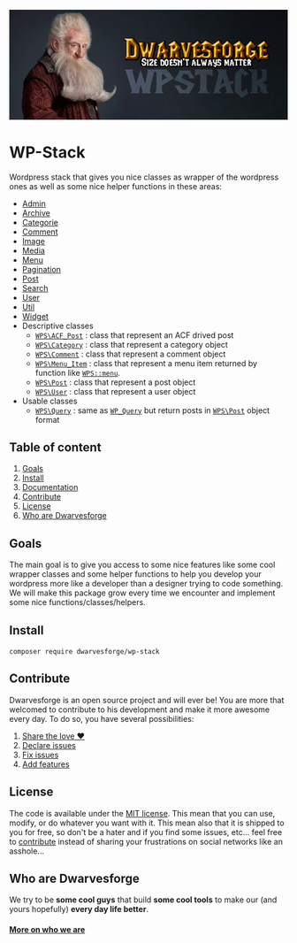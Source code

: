 ![WP-Stack](.resources/doc-header.jpg)

# WP-Stack

<p>
	<!-- <a href="https://travis-ci.org/Dwarvesforge/wp-stack">
		<img src="https://img.shields.io/travis/Dwarvesforge/thorin.svg?style=flat-square" />
	</a> -->
	<!-- <a href="https://www.npmjs.com/package/coffeekraken-sugar">
		<img src="https://img.shields.io/npm/v/coffeekraken-sugar.svg?style=flat-square" />
	</a>
	<a href="https://github.com/Coffeekraken/sugar/blob/master/LICENSE.txt">
		<img src="https://img.shields.io/npm/l/coffeekraken-sugar.svg?style=flat-square" />
	</a> -->
	<!-- <a href="https://github.com/coffeekraken/sugar">
		<img src="https://img.shields.io/npm/dt/coffeekraken-sugar.svg?style=flat-square" />
	</a>
	<a href="https://github.com/coffeekraken/sugar">
		<img src="https://img.shields.io/github/forks/coffeekraken/sugar.svg?style=social&label=Fork&style=flat-square" />
	</a>
	<a href="https://github.com/coffeekraken/sugar">
		<img src="https://img.shields.io/github/stars/coffeekraken/sugar.svg?style=social&label=Star&style=flat-square" />
	</a>-->
	<!-- <a href="https://twitter.com/coffeekrakenio">
		<img src="https://img.shields.io/twitter/url/http/coffeekrakenio.svg?style=social&style=flat-square" />
	</a>
	<a href="http://coffeekraken.io">
		<img src="https://img.shields.io/twitter/url/http/shields.io.svg?style=flat-square&label=coffeekraken.io&colorB=f2bc2b&style=flat-square" />
	</a> -->
</p>

Wordpress stack that gives you nice classes as wrapper of the wordpress ones as well as some nice helper functions in these areas:

- [Admin](doc/functions/admin.md)
- [Archive](doc/functions/archive.md)
- [Categorie](doc/functions/categorie.md)
- [Comment](doc/functions/comment.md)
- [Image](doc/functions/image.md)
- [Media](doc/functions/media.md)
- [Menu](doc/functions/menu.md)
- [Pagination](doc/functions/pagination.md)
- [Post](doc/functions/post.md)
- [Search](doc/functions/search.md)
- [User](doc/functions/user.md)
- [Util](doc/functions/util.md)
- [Widget](doc/functions/widget.md)
- Descriptive classes
	- [`WPS\ACF_Post`](doc/src/classes/WPS/ACF_Post.md) : class that represent an ACF drived post
	- [`WPS\Category`](doc/src/classes/WPS/Category.md) : class that represent a category object
	- [`WPS\Comment`](doc/src/classes/WPS/Comment.md) : class that represent a comment object
	- [`WPS\Menu_Item`](doc/src/classes/WPS/Menu_Item.md) : class that represent a menu item returned by function like [`WPS::menu`](doc/src/functions/menu/menu.md).
	- [`WPS\Post`](doc/src/classes/WPS/Post.md) : class that represent a post object
	- [`WPS\User`](doc/src/classes/WPS/User.md) : class that represent a user object
- Usable classes
	- [`WPS\Query`](doc/src/classes/WPS/Query.md) : same as [`WP_Query`](https://codex.wordpress.org/Class_Reference/WP_Query) but return posts in [`WPS\Post`](doc/src/classes/WPS/Post.md) object format

## Table of content

1. [Goals](#readme-goals)
2. [Install](#readme-install)
3. [Documentation](doc)
4. [Contribute](#readme-contribute)
5. [License](#readme-license)
6. [Who are Dwarvesforge](#readme-who-are-dwarvesforge)

<a id="readme-goals"></a>
## Goals

The main goal is to give you access to some nice features like some cool wrapper classes and some helper functions to help you develop your wordpress more like a developer than a designer trying to code something.
We will make this package grow every time we encounter and implement some nice functions/classes/helpers.

<a id="readme-install"></a>
## Install

```
composer require dwarvesforge/wp-stack
```

<a id="readme-contribute"></a>
## Contribute

Dwarvesforge is an open source project and will ever be! You are more that welcomed to contribute to his development and make it more awesome every day.
To do so, you have several possibilities:

1. [Share the love ❤️](https://github.com/Dwarvesforge/dwarvesforge/blob/master/contribute.md#contribute-share-the-love)
2. [Declare issues](https://github.com/Dwarvesforge/dwarvesforge/blob/master/contribute.md#contribute-declare-issues)
3. [Fix issues](https://github.com/Dwarvesforge/dwarvesforge/blob/master/contribute.md#contribute-fix-issues)
4. [Add features](https://github.com/Dwarvesforge/dwarvesforge/blob/master/contribute.md#contribute-add-features)

<a id="readme-license"></a>
## License

The code is available under the [MIT license](LICENSE.txt). This mean that you can use, modify, or do whatever you want with it. This mean also that it is shipped to you for free, so don't be a hater and if you find some issues, etc... feel free to [contribute](https://github.com/Dwarvesforge/dwarvesforge/blob/master/contribute.md) instead of sharing your frustrations on social networks like an asshole...

<a id="readme-who-are-dwarvesforge"></a>
## Who are Dwarvesforge

We try to be **some cool guys** that build **some cool tools** to make our (and yours hopefully) **every day life better**.  

#### [More on who we are](https://github.com/Dwarvesforge/dwarvesforge/blob/master/who-are-we.md)
